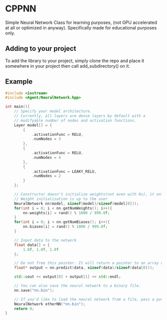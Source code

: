 # CPPNN
Simple Neural Network Class for learning purposes, (not GPU accelerated at all or optimized in anyway). Specifically made for educational purposes only.

## Adding to your project
To add the library to your project, simply clone the repo and place it somewhere in your project then call add_subdirectory() on it.

## Example

```cpp
#include <iostream>
#include <Agent/NeuralNetwork.hpp>

int main(){
    // Specify your model architecture.
    // Currently, all layers are dense layers by default with a
    // modifyable number of nodes and activation functions.
    Layer model[] = {
        {
            .activationFunc = RELU,
            .numNodes = 3
        },
        {
            .activationFunc = RELU,
            .numNodes = 4
        },
        {
            .activationFunc = LEAKY_RELU,
            .numNodes = 2
        }
    };

    // Constructor doesn't initialize weights(not even with 0s), it only allocates memory for them.
    // Weight initialization is up to the user
    NeuralNetwork nn(model, sizeof(model)/sizeof(model[0]));
    for(int i = 0; i < nn.getNumWeights(); i++){
        nn.weights[i] = rand() % 1000 / 999.0f;
    }
    for(int i = 0; i < nn.getNumBiases(); i++){
        nn.biases[i] = rand() % 1000 / 999.0f;
    }

    // Input data to the network
    float data[] = {
        1.0f, 1.0f, 1.0f
    };

    // Do not free this pointer. It will return a pointer to an array of outputs, but do not free it.
    float* output = nn.predict(data, sizeof(data)/sizeof(data[0]));

    std::cout << output[0] + output[1] << std::endl;

    // You can also save the neural network to a binary file.
    nn.save("nn.bin");

    // If you'd like to load the neural network from a file, pass a path to the constructor:
    NeuralNetwork otherNN("nn.bin");
    return 0;
}
```